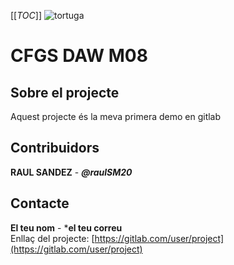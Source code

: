 [[_TOC_]]
![tortuga](https://github.com/Sepul991/M08-PrimerEjercicio/assets/131881281/ce91266b-ca53-4226-bd5f-5005c954d416)


# CFGS DAW M08
## Sobre el projecte
Aquest projecte és la meva primera demo en gitlab
## Contribuidors
**RAUL SANDEZ** - ***@raulSM20*** 
## Contacte
**El teu nom** - ***el teu correu**
<br/>
Enllaç del projecte:
[https://gitlab.com/user/project](https://gitlab.com/user/project)
